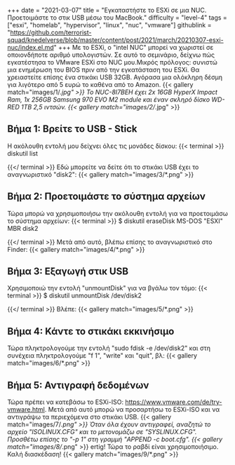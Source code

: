 +++
date = "2021-03-07"
title = "Εγκαταστήστε το ESXi σε μια NUC. Προετοιμάστε το στικ USB μέσω του MacBook."
difficulty = "level-4"
tags = ["esxi", "homelab", "hypervisor", "linux", "nuc", "vmware"]
githublink = "https://github.com/terrorist-squad/knedelverse/blob/master/content/post/2021/march/20210307-esxi-nuc/index.el.md"
+++
Με το ESXi, ο "intel NUC" μπορεί να χωριστεί σε οποιονδήποτε αριθμό υπολογιστών. Σε αυτό το σεμινάριο, δείχνω πώς εγκατέστησα το VMware ESXi στο NUC μου.Μικρός πρόλογος: συνιστώ μια ενημέρωση του BIOS πριν από την εγκατάσταση του ESXi. Θα χρειαστείτε επίσης ένα στικάκι USB 32GB. Αγόρασα μια ολόκληρη δέσμη για λιγότερο από 5 ευρώ το καθένα από το Amazon.
{{< gallery match="images/1/*.jpg" >}}
Το NUC-8I7BEH έχει 2x 16GB HyperX Impact Ram, 1x 256GB Samsung 970 EVO M2 module και έναν σκληρό δίσκο WD-RED 1TB 2,5 ιντσών.
{{< gallery match="images/2/*.jpg" >}}

## Βήμα 1: Βρείτε το USB - Stick
Η ακόλουθη εντολή μου δείχνει όλες τις μονάδες δίσκου:
{{< terminal >}}
diskutil list

{{</ terminal >}}
Εδώ μπορείτε να δείτε ότι το στικάκι USB έχει το αναγνωριστικό "disk2":
{{< gallery match="images/3/*.png" >}}

## Βήμα 2: Προετοιμάστε το σύστημα αρχείων
Τώρα μπορώ να χρησιμοποιήσω την ακόλουθη εντολή για να προετοιμάσω το σύστημα αρχείων:
{{< terminal >}}
$ diskutil eraseDisk MS-DOS "ESXI" MBR disk2

{{</ terminal >}}
Μετά από αυτό, βλέπω επίσης το αναγνωριστικό στο Finder:
{{< gallery match="images/4/*.png" >}}

## Βήμα 3: Εξαγωγή στικ USB
Χρησιμοποιώ την εντολή "unmountDisk" για να βγάλω τον τόμο:
{{< terminal >}}
$ diskutil unmountDisk /dev/disk2

{{</ terminal >}}
Βλέπε:
{{< gallery match="images/5/*.png" >}}

## Βήμα 4: Κάντε το στικάκι εκκινήσιμο
Τώρα πληκτρολογούμε την εντολή "sudo fdisk -e /dev/disk2" και στη συνέχεια πληκτρολογούμε "f 1", "write" και "quit", βλ:
{{< gallery match="images/6/*.png" >}}

## Βήμα 5: Αντιγραφή δεδομένων
Τώρα πρέπει να κατεβάσω το ESXi-ISO: https://www.vmware.com/de/try-vmware.html. Μετά από αυτό μπορώ να προσαρτήσω το ESXi-ISO και να αντιγράψω τα περιεχόμενα στο στικάκι USB.
{{< gallery match="images/7/*.png" >}}
Όταν όλα έχουν αντιγραφεί, αναζητώ το αρχείο "ISOLINUX.CFG" και το μετονομάζω σε "SYSLINUX.CFG". Προσθέτω επίσης το "-p 1" στη γραμμή "APPEND -c boot.cfg".
{{< gallery match="images/8/*.png" >}}
ertig! Τώρα το ραβδί είναι χρησιμοποιήσιμο. Καλή διασκέδαση!
{{< gallery match="images/9/*.png" >}}